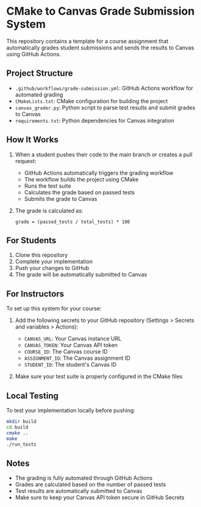 # CMake to Canvas Grade Submission System

This repository contains a template for a course assignment that automatically grades student submissions and sends the results to Canvas using GitHub Actions.

## Project Structure

- `.github/workflows/grade-submission.yml`: GitHub Actions workflow for automated grading
- `CMakeLists.txt`: CMake configuration for building the project
- `canvas_grader.py`: Python script to parse test results and submit grades to Canvas
- `requirements.txt`: Python dependencies for Canvas integration

## How It Works

1. When a student pushes their code to the main branch or creates a pull request:
   - GitHub Actions automatically triggers the grading workflow
   - The workflow builds the project using CMake
   - Runs the test suite
   - Calculates the grade based on passed tests
   - Submits the grade to Canvas

2. The grade is calculated as:
   ```
   grade = (passed_tests / total_tests) * 100
   ```

## For Students

1. Clone this repository
2. Complete your implementation
3. Push your changes to GitHub
4. The grade will be automatically submitted to Canvas

## For Instructors

To set up this system for your course:

1. Add the following secrets to your GitHub repository (Settings > Secrets and variables > Actions):
   - `CANVAS_URL`: Your Canvas instance URL
   - `CANVAS_TOKEN`: Your Canvas API token
   - `COURSE_ID`: The Canvas course ID
   - `ASSIGNMENT_ID`: The Canvas assignment ID
   - `STUDENT_ID`: The student's Canvas ID

2. Make sure your test suite is properly configured in the CMake files

## Local Testing

To test your implementation locally before pushing:

```bash
mkdir build
cd build
cmake ..
make
./run_tests
```

## Notes

- The grading is fully automated through GitHub Actions
- Grades are calculated based on the number of passed tests
- Test results are automatically submitted to Canvas
- Make sure to keep your Canvas API token secure in GitHub Secrets 